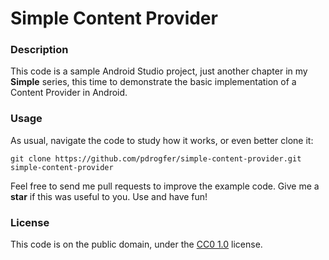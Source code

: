 # Simple Content Provider

### Description
This code is a sample Android Studio project, just another chapter in my **Simple** series, this time to demonstrate the basic implementation of a Content Provider in Android.

### Usage
As usual, navigate the code to study how it works, or even better clone it:
```
git clone https://github.com/pdrogfer/simple-content-provider.git simple-content-provider
```
Feel free to send me pull requests to improve the example code. Give me a **star** if this
was useful to you. Use and have fun!

### License
This code is on the public domain, under the [CC0 1.0](https://creativecommons.org/publicdomain/zero/1.0/) license.
